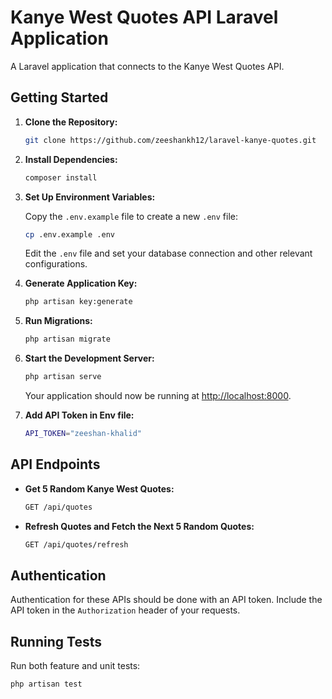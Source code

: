 # Kanye West Quotes API Laravel Application

A Laravel application that connects to the Kanye West Quotes API.

## Getting Started

1. **Clone the Repository:**

    ```bash
    git clone https://github.com/zeeshankh12/laravel-kanye-quotes.git
    ```

2. **Install Dependencies:**

    ```bash
    composer install
    ```

3. **Set Up Environment Variables:**

    Copy the `.env.example` file to create a new `.env` file:

    ```bash
    cp .env.example .env
    ```

    Edit the `.env` file and set your database connection and other relevant configurations.

4. **Generate Application Key:**

    ```bash
    php artisan key:generate
    ```

5. **Run Migrations:**

    ```bash
    php artisan migrate
    ```

6. **Start the Development Server:**

    ```bash
    php artisan serve
    ```

    Your application should now be running at [http://localhost:8000](http://localhost:8000).

7. **Add API Token in Env file:**
    ```bash
    API_TOKEN="zeeshan-khalid"
    ```

## API Endpoints

- **Get 5 Random Kanye West Quotes:**

    ```bash
    GET /api/quotes
    ```

- **Refresh Quotes and Fetch the Next 5 Random Quotes:**

    ```bash
    GET /api/quotes/refresh
    ```

## Authentication

Authentication for these APIs should be done with an API token. Include the API token in the `Authorization` header of your requests.

## Running Tests

Run both feature and unit tests:

```bash
php artisan test

